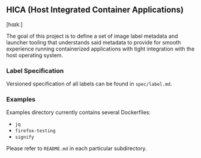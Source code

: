HICA (Host Integrated Container Applications)
---------------------------------------------
[hɑɪkː]

The goal of this project is to define a set of image label metadata 
and launcher tooling that understands said metadata to provide for
smooth experience running containerized applications with tight
integration with the host operating system.

### Label Specification

Versioned specification of all labels can be found in `spec/label.md`.

### Examples

Examples directory currently contains several Dockerfiles:
 * `jq`
 * `firefox-testing`
 * `signify`

Please refer to `README.md` in each particular subdirectory.
